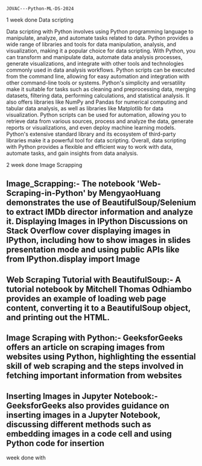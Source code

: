    JOVAC---Python-ML-DS-2024

   1 week done Data scripting


Data scripting with Python involves using Python programming language to manipulate, analyze, and automate tasks related to data.
Python provides a wide range of libraries and tools for data manipulation, analysis, and visualization, making it a popular choice for data scripting.
With Python, you can transform and manipulate data, automate data analysis processes, generate visualizations,
and integrate with other tools and technologies commonly used in data analysis workflows.
Python scripts can be executed from the command line, allowing for easy automation and integration with other command-line tools or systems.
Python's simplicity and versatility make it suitable for tasks such as cleaning and preprocessing data, merging datasets,
filtering data, performing calculations, and statistical analysis. It also offers libraries like NumPy and Pandas for numerical 
computing and tabular data analysis, as well as libraries like Matplotlib for data visualization. Python scripts can be used for 
automation, allowing you to retrieve data from various sources, process and analyze the data, generate reports or visualizations,
and even deploy machine learning models. Python's extensive standard library and its ecosystem of third-party libraries make it a powerful tool for data scripting.
Overall, data scripting with Python provides a flexible and efficient way to work with data, automate tasks, and gain insights from data analysis.


  2 week done Image Scrapping

Image_Scrapping:-
The notebook 'Web-Scraping-in-Python' by MengyaoHuang demonstrates the use of BeautifulSoup/Selenium to extract IMDb director information and analyze it.
Displaying Images in IPython
Discussions on Stack Overflow cover displaying images in IPython, including how to show images in slides presentation mode and using public APIs like from IPython.display import Image
---------------------------------------------------------------------------------------------------------------------------------------------------------------------------------------
Web Scraping Tutorial with BeautifulSoup:-
A tutorial notebook by Mitchell Thomas Odhiambo provides an example of loading web page content, converting it to a BeautifulSoup object, and printing out the HTML.
---------------------------------------------------------------------------------------------------------------------------------------------------------------------------------------
Image Scraping with Python:-
GeeksforGeeks offers an article on scraping images from websites using Python, highlighting the essential skill of web scraping and the steps involved in fetching important information from websites
---------------------------------------------------------------------------------------------------------------------------------------------------------------------------------------
Inserting Images in Jupyter Notebook:-
GeeksforGeeks also provides guidance on inserting images in a Jupyter Notebook, discussing different methods such as embedding images in a code cell and using Python code for insertion
---------------------------------------------------------------------------------------------------------------------------------------------------------------------------------------

 week done with 











